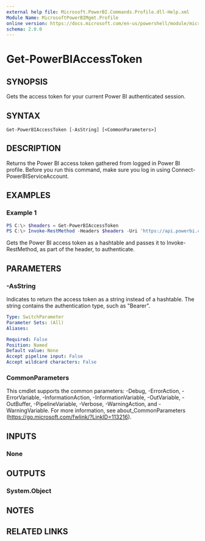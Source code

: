 ```yaml
---
external help file: Microsoft.PowerBI.Commands.Profile.dll-Help.xml
Module Name: MicrosoftPowerBIMgmt.Profile
online version: https://docs.microsoft.com/en-us/powershell/module/microsoftpowerbimgmt.profile/get-powerbiaccesstoken?view=powerbi-ps
schema: 2.0.0
---
```


# Get-PowerBIAccessToken

## SYNOPSIS
Gets the access token for your current Power BI authenticated session.

## SYNTAX

```
Get-PowerBIAccessToken [-AsString] [<CommonParameters>]
```

## DESCRIPTION
Returns the Power BI access token gathered from logged in Power BI profile.
Before you run this command, make sure you log in using Connect-PowerBIServiceAccount. 

## EXAMPLES

### Example 1
```powershell
PS C:\> $headers = Get-PowerBIAccessToken
PS C:\> Invoke-RestMethod -Headers $headers -Uri 'https://api.powerbi.com/v1.0/myorg/groups'
```

Gets the Power BI access token as a hashtable and passes it to Invoke-RestMethod, as part of the header, to authenticate.

## PARAMETERS

### -AsString
Indicates to return the access token as a string instead of a hashtable. The string contains the authentication type, such as "Bearer".

```yaml
Type: SwitchParameter
Parameter Sets: (All)
Aliases:

Required: False
Position: Named
Default value: None
Accept pipeline input: False
Accept wildcard characters: False
```

### CommonParameters
This cmdlet supports the common parameters: -Debug, -ErrorAction, -ErrorVariable, -InformationAction, -InformationVariable, -OutVariable, -OutBuffer, -PipelineVariable, -Verbose, -WarningAction, and -WarningVariable. For more information, see about_CommonParameters (https://go.microsoft.com/fwlink/?LinkID=113216).

## INPUTS

### None

## OUTPUTS

### System.Object

## NOTES

## RELATED LINKS
